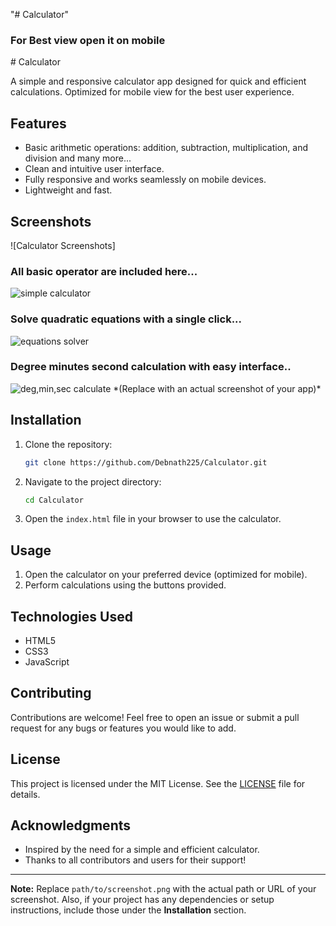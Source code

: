 "# Calculator" 
<h3>For Best view open  it on mobile </h3>
# Calculator

A simple and responsive calculator app designed for quick and efficient calculations. Optimized for mobile view for the best user experience.

## Features

- Basic arithmetic operations: addition, subtraction, multiplication, and division and many more...
- Clean and intuitive user interface.
- Fully responsive and works seamlessly on mobile devices.
- Lightweight and fast.

## Screenshots

![Calculator Screenshots]
<br>
<h3>All basic operator are included here...</h3>
<img src="Screenshot_20250501_194736 (1).jpg" alt="simple calculator">
<br/>
<h3>Solve quadratic equations with a single click...</h3>
<img src="Screenshot_20250501_194741 (1).jpg" alt="equations solver">
<br/>
<h3>Degree minutes second calculation with easy interface..</h3>
<img src="Screenshot_20250501_194832 (1).jpg" alt="deg,min,sec calculate ">
*(Replace with an actual screenshot of your app)*

## Installation

1. Clone the repository:
   ```bash
   git clone https://github.com/Debnath225/Calculator.git
   ```
2. Navigate to the project directory:
   ```bash
   cd Calculator
   ```
3. Open the `index.html` file in your browser to use the calculator.

## Usage

1. Open the calculator on your preferred device (optimized for mobile).
2. Perform calculations using the buttons provided.

## Technologies Used

- HTML5
- CSS3
- JavaScript

## Contributing

Contributions are welcome! Feel free to open an issue or submit a pull request for any bugs or features you would like to add.

## License

This project is licensed under the MIT License. See the [LICENSE](LICENSE) file for details.

## Acknowledgments

- Inspired by the need for a simple and efficient calculator.
- Thanks to all contributors and users for their support!

---
**Note:** Replace `path/to/screenshot.png` with the actual path or URL of your screenshot. Also, if your project has any dependencies or setup instructions, include those under the **Installation** section.
